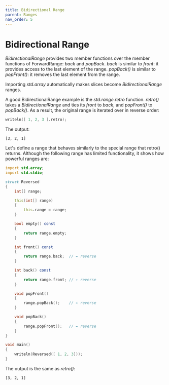 ```yaml
---
title: Bidirectional Range
parent: Ranges
nav_order: 5
---
```

# Bidirectional Range

*BidirectionalRange* provides two member functions over the member functions of ForwardRange: *back* and *popBack*.
*back* is similar to *front*: it provides access to the last element of the range.
*popBack()* is similar to *popFront()*: it removes the last element from the range.

Importing *std.array* automatically makes slices become *BidirectionalRange* ranges.

A good BidirectionalRange example is the *std.range.retro* function.
*retro()* takes a *BidirectionalRange* and ties its *front* to *back*, and p*opFront()* to *popBack()*. As a result, the original range is iterated over in reverse order:

```d
writeln([ 1, 2, 3 ].retro);
```

The output:

```
[3, 2, 1]
```

Let's define a range that behaves similarly to the special range that retro() returns.
Although the following range has limited functionality, it shows how powerful ranges are:

```d
import std.array;
import std.stdio;

struct Reversed
{
    int[] range;

    this(int[] range)
    {
        this.range = range;
    }

    bool empty() const
    {
        return range.empty;
    }

    int front() const
    {
        return range.back;  // ← reverse
    }

    int back() const
    {
        return range.front; // ← reverse
    }

    void popFront()
    {
        range.popBack();    // ← reverse
    }

    void popBack()
    {
        range.popFront();   // ← reverse
    }
}

void main()
{
    writeln(Reversed([ 1, 2, 3]));
}
```

The output is the same as *retro()*:

```
[3, 2, 1]
```
